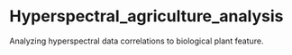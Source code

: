 # Hyperspectral_agriculture_analysis
Analyzing hyperspectral data correlations to biological plant feature.

